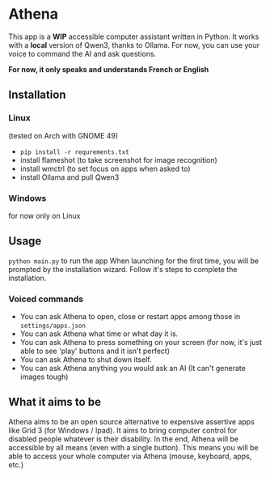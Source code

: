 # Athena
This app is a **WIP** accessible computer assistant written in Python. It works with a **local** version of Qwen3, thanks to Ollama.
For now, you can use your voice to command the AI and ask questions.

**For now, it only speaks and understands French or English**

## Installation 

### Linux
(tested on Arch with GNOME 49)
- ``pip install -r requrements.txt``
- install flameshot (to take screenshot for image recognition)
- install wmctrl (to set focus on apps when asked to)
- install Ollama and pull Qwen3

### Windows
for now only on Linux

## Usage
``python main.py`` to run the app
When launching for the first time, you will be prompted by the installation wizard. Follow it's steps to complete the installation.

### Voiced commands
- You can ask Athena to open, close or restart apps among those in `settings/apps.json`
- You can ask Athena what time or what day it is.
- You can ask Athena to press something on your screen (for now, it's just able to see 'play' buttons and it isn't perfect)
- You can ask Athena to shut down itself.
- You can ask Athena anything you would ask an AI (It can't generate images tough)

## What it aims to be
Athena aims to be an open source alternative to expensive assertive apps like Grid 3 (for Windows / Ipad). 
It aims to bring computer control for disabled people whatever is their disability.
In the end, Athena will be accessible by all means (even with a single button). 
This means you will be able to access your whole computer via Athena (mouse, keyboard, apps, etc.)